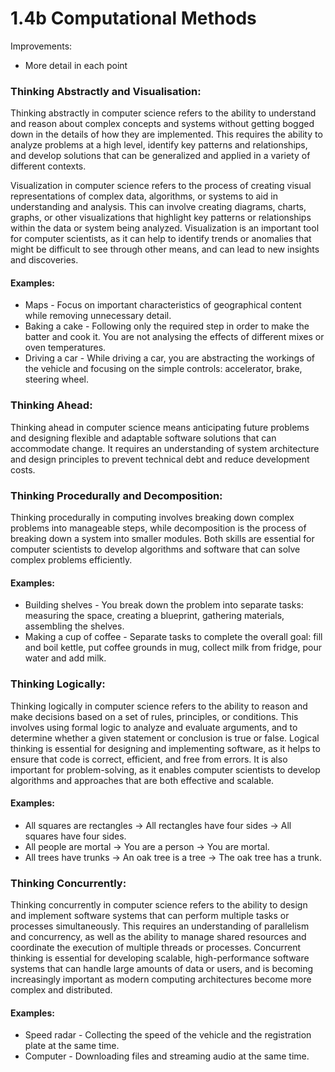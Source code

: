 # 1.4b Computational Methods

Improvements:

* More detail in each point

### Thinking Abstractly and Visualisation:

Thinking abstractly in computer science refers to the ability to understand and reason about complex concepts and systems without getting bogged down in the details of how they are implemented. This requires the ability to analyze problems at a high level, identify key patterns and relationships, and develop solutions that can be generalized and applied in a variety of different contexts.

Visualization in computer science refers to the process of creating visual representations of complex data, algorithms, or systems to aid in understanding and analysis. This can involve creating diagrams, charts, graphs, or other visualizations that highlight key patterns or relationships within the data or system being analyzed. Visualization is an important tool for computer scientists, as it can help to identify trends or anomalies that might be difficult to see through other means, and can lead to new insights and discoveries.

#### Examples:

* Maps - Focus on important characteristics of geographical content while removing unnecessary detail.
* Baking a cake - Following only the required step in order to make the batter and cook it. You are not analysing the effects of different mixes or oven temperatures.
* Driving a car - While driving a car, you are abstracting the workings of the vehicle and focusing on the simple controls: accelerator, brake, steering wheel.



### Thinking Ahead:

Thinking ahead in computer science means anticipating future problems and designing flexible and adaptable software solutions that can accommodate change. It requires an understanding of system architecture and design principles to prevent technical debt and reduce development costs.



### Thinking Procedurally and Decomposition:

Thinking procedurally in computing involves breaking down complex problems into manageable steps, while decomposition is the process of breaking down a system into smaller modules. Both skills are essential for computer scientists to develop algorithms and software that can solve complex problems efficiently.

#### Examples:

* Building shelves - You break down the problem into separate tasks: measuring the space, creating a blueprint, gathering materials, assembling the shelves.
* Making a cup of coffee - Separate tasks to complete the overall goal: fill and boil kettle, put coffee grounds in mug, collect milk from fridge, pour water and add milk.



### Thinking Logically:

Thinking logically in computer science refers to the ability to reason and make decisions based on a set of rules, principles, or conditions. This involves using formal logic to analyze and evaluate arguments, and to determine whether a given statement or conclusion is true or false. Logical thinking is essential for designing and implementing software, as it helps to ensure that code is correct, efficient, and free from errors. It is also important for problem-solving, as it enables computer scientists to develop algorithms and approaches that are both effective and scalable.

#### Examples:

* All squares are rectangles -> All rectangles have four sides -> All squares have four sides.
* All people are mortal -> You are a person -> You are mortal.
* All trees have trunks -> An oak tree is a tree -> The oak tree has a trunk.



### Thinking Concurrently:

Thinking concurrently in computer science refers to the ability to design and implement software systems that can perform multiple tasks or processes simultaneously. This requires an understanding of parallelism and concurrency, as well as the ability to manage shared resources and coordinate the execution of multiple threads or processes. Concurrent thinking is essential for developing scalable, high-performance software systems that can handle large amounts of data or users, and is becoming increasingly important as modern computing architectures become more complex and distributed.

#### Examples:

* Speed radar - Collecting the speed of the vehicle and the registration plate at the same time.
* Computer - Downloading files and streaming audio at the same time.
